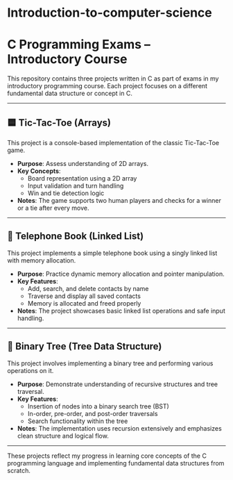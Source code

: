 # Introduction-to-computer-science
# C Programming Exams – Introductory Course

This repository contains three projects written in C as part of exams in my introductory programming course. Each project focuses on a different fundamental data structure or concept in C.

---

## 🟦 Tic-Tac-Toe (Arrays)

This project is a console-based implementation of the classic Tic-Tac-Toe game.

- **Purpose**: Assess understanding of 2D arrays.
- **Key Concepts**:
  - Board representation using a 2D array
  - Input validation and turn handling
  - Win and tie detection logic
- **Notes**: The game supports two human players and checks for a winner or a tie after every move.

---

## 📒 Telephone Book (Linked List)

This project implements a simple telephone book using a singly linked list with memory allocation.

- **Purpose**: Practice dynamic memory allocation and pointer manipulation.
- **Key Features**:
  - Add, search, and delete contacts by name
  - Traverse and display all saved contacts
  - Memory is allocated and freed properly
- **Notes**: The project showcases basic linked list operations and safe input handling.

---

## 🌳 Binary Tree (Tree Data Structure)

This project involves implementing a binary tree and performing various operations on it.

- **Purpose**: Demonstrate understanding of recursive structures and tree traversal.
- **Key Features**:
  - Insertion of nodes into a binary search tree (BST)
  - In-order, pre-order, and post-order traversals
  - Search functionality within the tree
- **Notes**: The implementation uses recursion extensively and emphasizes clean structure and logical flow.

---

These projects reflect my progress in learning core concepts of the C programming language and implementing fundamental data structures from scratch.

